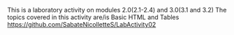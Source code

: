 This is a laboratory activity on modules 2.0(2.1-2.4) and 3.0(3.1 and 3.2) The topics covered in this activity are/is Basic HTML and Tables https://github.com/SabateNicolletteS/LabActivity02
